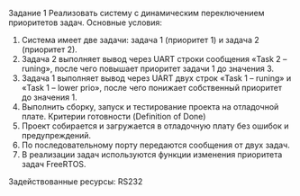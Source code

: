 Задание 1
Реализовать систему с динамическим переключением приоритетов задач. Основные условия:
1. Система имеет две задачи: задача 1 (приоритет 1) и задача 2 (приоритет 2).
2. Задача 2 выполняет вывод через UART строки сообщения «Task 2 – runing», после чего повышает
приоритет задачи 1 до значения 3.
3. Задача 1 выполняет вывод через UART двух строк «Task 1 – runing» и «Task 1 – lower prio», после
чего понижает собственный приоритет до значения 1.
4. Выполнить сборку, запуск и тестирование проекта на отладочной плате.
Критерии готовности (Definition of Done)
1. Проект собирается и загружается в отладочную плату без ошибок и предупреждений.
2. По последовательному порту передаются сообщения от двух задач.
3. В реализации задач используются функции изменения приоритета задач FreeRTOS.



Задействованные ресурсы:
RS232